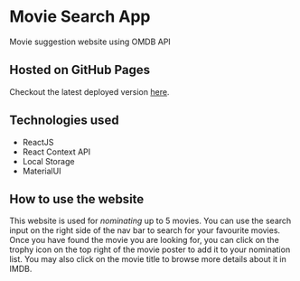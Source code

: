 # Movie Search App

Movie suggestion website using OMDB API

## Hosted on GitHub Pages

Checkout the latest deployed version [here](https://nimazareian.github.io/movie-search-app/).

## Technologies used

- ReactJS
- React Context API
- Local Storage
- MaterialUI

## How to use the website

This website is used for _nominating_ up to 5 movies. You can use the search input on the right side of the nav bar to search for your favourite movies. Once you have found the movie you are looking for, you can click on the trophy icon on the top right of the movie poster to add it to your nomination list. You may also click on the movie title to browse more details about it in IMDB.
